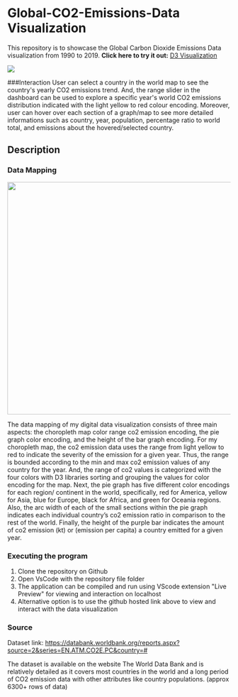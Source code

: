 # Global-CO2-Emissions-Data Visualization

This repository is to showcase the Global Carbon Dioxide Emissions Data visualization from 1990 to 2019. **Click here to try it out:** [D3 Visualization](https://thomaslui003.github.io/Global-CO2-Emissions-DataVisualization/)

<img src="https://github.com/thomaslui003/Global-CO2-Emissions-DataVisualization/raw/main/co2EmissionVis.png">

###Interaction
User can select a country in the world map to see the country's yearly CO2 emissions trend. And, the range slider in the dashboard can be used to explore a specific year's world CO2 emissions distribution indicated with the light yellow to red colour encoding. Moreover, user can hover over each section of a graph/map to see more detailed informations such as country, year, population, percentage ratio to world total, and emissions about the hovered/selected country.  

## Description
  ### Data Mapping

<img src="https://github.com/thomaslui003/Global-CO2-Emissions-DataVisualization/raw/main/dataMapping.jpg" width="807" height="524">

The data mapping of my digital data visualization consists of three main aspects: the choropleth map color range co2 emission encoding, the pie graph color encoding, and the height of the bar graph encoding. For my choropleth map, the co2 emission data uses the range from light yellow to red to indicate the severity of the emission for a given year. Thus, the range is bounded according to the min and max co2 emission values of any country for the year. And, the range of co2 values is categorized with the four colors with D3 libraries sorting and grouping the values for color encoding for the map. Next, the pie graph has five different color encodings for each region/ continent in the world, specifically, red for America, yellow for Asia, blue for Europe, black for Africa, and green for Oceania regions. Also, the arc width of each of the small sections within the pie graph indicates each individual country’s co2 emission ratio in comparison to the rest of the world. Finally, the height of the purple bar indicates the amount of co2 emission (kt)
or (emission per capita) a country emitted for a given year.


### Executing the program

1. Clone the repository on Github
2. Open VsCode with the repository file folder
3. The application can be compiled and run using VScode extension "Live Preview" for viewing and interaction on localhost
4. Alternative option is to use the github hosted link above to view and interact with the data visualization


### Source

Dataset link: https://databank.worldbank.org/reports.aspx?source=2&series=EN.ATM.CO2E.PC&country=#

The dataset is available on the website The World Data Bank and is relatively detailed as it covers most countries in the world and a long period of CO2 emission data with other attributes like country populations. (approx 6300+ rows of data)
